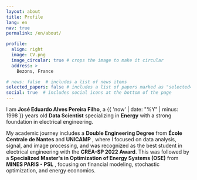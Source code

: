 ```yaml
---
layout: about
title: Profile
lang: en
nav: true
permalink: /en/about/

profile:
  align: right
  image: CV.png
  image_circular: true # crops the image to make it circular
  address: >
    Bezons, France

# news: false  # includes a list of news items
selected_papers: false # includes a list of papers marked as "selected={true}"
social: true  # includes social icons at the bottom of the page
---
```


I am **José Eduardo Alves Pereira Filho**, a {{ 'now' | date: "%Y" | minus: 1998 }} years old **Data Scientist** specializing in **Energy** with a strong foundation in electrical engineering.

My academic journey includes a **Double Engineering Degree** from **École Centrale de Nantes** and **UNICAMP** , where I focused on data analysis, signal, and image processing, and was recognized as the best student in electrical engineering with the **CREA-SP 2022 Award**. This was followed by a **Specialized Master's in Optimization of Energy Systems (OSE)** from **MINES PARIS - PSL** , focusing on financial modeling, stochastic optimization, and energy economics.

